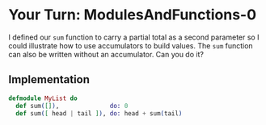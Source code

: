 # Your Turn: ModulesAndFunctions-0

I defined our `sum` function to carry a partial total as a second parameter so I
could illustrate how to use accumulators to build values. The `sum` function can
also be written without an accumulator. Can you do it?

## Implementation

```elixir
defmodule MyList do
  def sum([]),              do: 0
  def sum([ head | tail ]), do: head + sum(tail)
```
